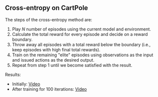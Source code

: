 ## Cross-entropy on CartPole

The steps of the cross-entropy method are:
1. Play *N* number of episodes using the current model and environment.
2. Calculate the total reward for every episode and decide on a reward boundary.
3. Throw away all episodes with a total reward below the boundary (i.e., keep episodes with high final total rewards).
4. Train on the remaining  "elite" episodes using observations as the input and issued actions as the desired output.
5. Repeat from step 1 until we become satisfied with the result.

Results:
+ Initially: [Video](https://github.com/laituan245/RL-Practice/tree/master/cartpole_v1/video/iter_1.mp4)
+ After training for 100 iterations: [Video](https://github.com/laituan245/RL-Practice/tree/master/cartpole_v1/video/iter_100.mp4)
